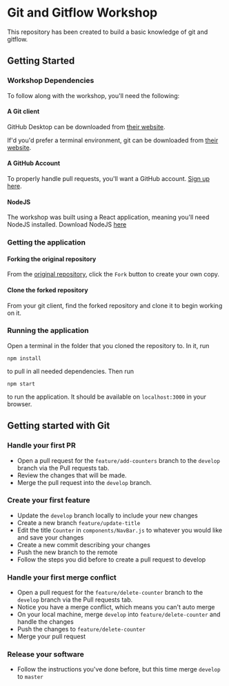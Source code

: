 # Git and Gitflow Workshop

This repository has been created to build a basic knowledge of git and gitflow. 

## Getting Started

### Workshop Dependencies

To follow along with the workshop, you'll need the following:

#### A Git client

GitHub Desktop can be downloaded from [their website](https://desktop.github.com/).

If'd you'd prefer a terminal environment, git can be downloaded from [their website](https://git-scm.com/downloads).

#### A GitHub Account

To properly handle pull requests, you'll want a GitHub account. [Sign up here](https://github.com/join).

#### NodeJS

The workshop was built using a React application, meaning you'll need NodeJS installed. Download NodeJS [here](https://nodejs.org/en/download/)

### Getting the application

#### Forking the original repository

From the [original repository](https://github.com/kulinacs/git-workshop), click the `Fork` button to create your own copy.

#### Clone the forked repository

From your git client, find the forked repository and clone it to begin working on it.

### Running the application

Open a terminal in the folder that you cloned the repository to. In it, run
    
    npm install
    
to pull in all needed dependencies. Then run

    npm start
    
to run the application. It should be available on `localhost:3000` in your browser.

## Getting started with Git

### Handle your first PR

* Open a pull request for the `feature/add-counters` branch to the `develop` branch via the Pull requests tab.
* Review the changes that will be made.
* Merge the pull request into the `develop` branch.

### Create your first feature

* Update the `develop` branch locally to include your new changes
* Create a new branch `feature/update-title`
* Edit the title `Counter` in `components/NavBar.js` to whatever you would like and save your changes
* Create a new commit describing your changes
* Push the new branch to the remote
* Follow the steps you did before to create a pull request to develop

### Handle your first merge conflict

* Open a pull request for the `feature/delete-counter` branch to the `develop` branch via the Pull requests tab.
* Notice you have a merge conflict, which means you can't auto merge
* On your local machine, merge `develop` into `feature/delete-counter` and handle the changes
* Push the changes to `feature/delete-counter`
* Merge your pull request

### Release your software

* Follow the instructions you've done before, but this time merge `develop` to `master`
